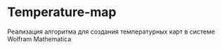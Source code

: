 # Temperature-map
Реализация алгоритма для создания температурных карт в системе Wolfram Mathematica
